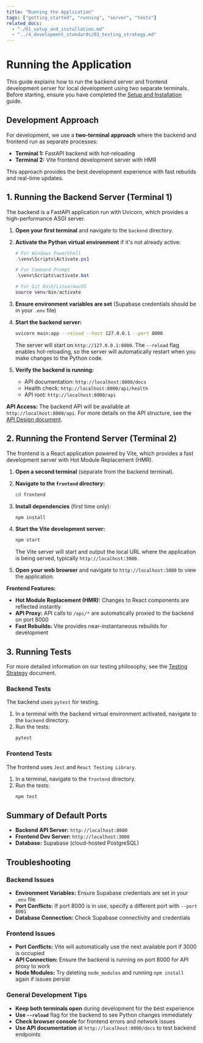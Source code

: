 ```yaml
---
title: "Running the Application"
tags: ["getting_started", "running", "server", "tests"]
related_docs:
  - "./01_setup_and_installation.md"
  - "../4_development_standards/03_testing_strategy.md"
---
```

# Running the Application

This guide explains how to run the backend server and frontend development server for local development using two separate terminals. Before starting, ensure you have completed the [Setup and Installation](./01_setup_and_installation.md) guide.

## Development Approach

For development, we use a **two-terminal approach** where the backend and frontend run as separate processes:
- **Terminal 1:** FastAPI backend with hot-reloading
- **Terminal 2:** Vite frontend development server with HMR

This approach provides the best development experience with fast rebuilds and real-time updates.

## 1. Running the Backend Server (Terminal 1)

The backend is a FastAPI application run with Uvicorn, which provides a high-performance ASGI server.

1.  **Open your first terminal** and navigate to the `backend` directory.
2.  **Activate the Python virtual environment** if it's not already active:
    ```powershell
    # For Windows PowerShell
    .\venv\Scripts\Activate.ps1
    
    # For Command Prompt
    .\venv\Scripts\activate.bat
    
    # For Git Bash/Linux/macOS
    source venv/bin/activate
    ```
3.  **Ensure environment variables are set** (Supabase credentials should be in your `.env` file)
4.  **Start the backend server:**
    ```bash
    uvicorn main:app --reload --host 127.0.0.1 --port 8000
    ```
    The server will start on `http://127.0.0.1:8000`. The `--reload` flag enables hot-reloading, so the server will automatically restart when you make changes to the Python code.

5.  **Verify the backend is running:**
    - API documentation: `http://localhost:8000/docs`
    - Health check: `http://localhost:8000/api/health`
    - API root: `http://localhost:8000/api`

**API Access:** The backend API will be available at `http://localhost:8000/api`. For more details on the API structure, see the [API Design document](../3_architecture/04_api_design.md).

## 2. Running the Frontend Server (Terminal 2)

The frontend is a React application powered by Vite, which provides a fast development server with Hot Module Replacement (HMR).

1.  **Open a second terminal** (separate from the backend terminal).
2.  **Navigate to the `frontend` directory:**
    ```bash
    cd frontend
    ```
3.  **Install dependencies** (first time only):
    ```bash
    npm install
    ```
4.  **Start the Vite development server:**
    ```bash
    npm start
    ```
    The Vite server will start and output the local URL where the application is being served, typically `http://localhost:3000`.

5.  **Open your web browser** and navigate to `http://localhost:3000` to view the application.

**Frontend Features:**
- **Hot Module Replacement (HMR):** Changes to React components are reflected instantly
- **API Proxy:** API calls to `/api/*` are automatically proxied to the backend on port 8000
- **Fast Rebuilds:** Vite provides near-instantaneous rebuilds for development

## 3. Running Tests

For more detailed information on our testing philosophy, see the [Testing Strategy](./../4_development_standards/03_testing_strategy.md) document.

### Backend Tests
The backend uses `pytest` for testing.
1.  In a terminal with the backend virtual environment activated, navigate to the `backend` directory.
2.  Run the tests:
    ```bash
    pytest
    ```

### Frontend Tests
The frontend uses `Jest` and `React Testing Library`.
1.  In a terminal, navigate to the `frontend` directory.
2.  Run the tests:
    ```bash
    npm test
    ```

## Summary of Default Ports

- **Backend API Server:** `http://localhost:8000`
- **Frontend Dev Server:** `http://localhost:3000`
- **Database:** Supabase (cloud-hosted PostgreSQL)

## Troubleshooting

### Backend Issues
- **Environment Variables:** Ensure Supabase credentials are set in your `.env` file
- **Port Conflicts:** If port 8000 is in use, specify a different port with `--port 8001`
- **Database Connection:** Check Supabase connectivity and credentials

### Frontend Issues
- **Port Conflicts:** Vite will automatically use the next available port if 3000 is occupied
- **API Connection:** Ensure the backend is running on port 8000 for API proxy to work
- **Node Modules:** Try deleting `node_modules` and running `npm install` again if issues persist

### General Development Tips
- **Keep both terminals open** during development for the best experience
- **Use `--reload`** flag for the backend to see Python changes immediately
- **Check browser console** for frontend errors and network issues
- **Use API documentation** at `http://localhost:8000/docs` to test backend endpoints 